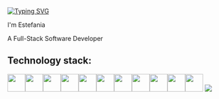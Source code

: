 <div align="left"><a href="https://git.io/typing-svg"><img src="https://readme-typing-svg.herokuapp.com?font=Fira+Code&pause=1000&width=435&lines=Hi+there!" alt="Typing SVG" /></a></div>
<p align="left">I'm Estefania</p>
<p align="left">A Full-Stack Software Developer</p>

<link rel="stylesheet" href="https://cdn.jsdelivr.net/gh/devicons/devicon@{{ latestReleaseTagging }}/devicon.min.css">

<h2 align="left">Technology stack:</h2>

<img width="40" height="40" src="https://cdn.jsdelivr.net/gh/devicons/devicon/icons/html5/html5-original-wordmark.svg" /><img width="40" height="40" src="https://cdn.jsdelivr.net/gh/devicons/devicon/icons/css3/css3-original-wordmark.svg" /><img width="40" height="40" src="https://cdn.jsdelivr.net/gh/devicons/devicon/icons/javascript/javascript-original.svg" /><img width="40" height="40" src="https://cdn.jsdelivr.net/gh/devicons/devicon/icons/react/react-original-wordmark.svg" /><img width="40" height="40" src="https://cdn.jsdelivr.net/gh/devicons/devicon/icons/sequelize/sequelize-original.svg" /><img width="40" height="40" src="https://cdn.jsdelivr.net/gh/devicons/devicon/icons/postgresql/postgresql-original-wordmark.svg" /><img width="40" height="40" src="https://cdn.jsdelivr.net/gh/devicons/devicon/icons/firebase/firebase-plain-wordmark.svg" /><img width="40" height="40" src="https://cdn.jsdelivr.net/gh/devicons/devicon/icons/heroku/heroku-original.svg" /><img width="40" height="40" src="https://cdn.jsdelivr.net/gh/devicons/devicon/icons/jest/jest-plain.svg" /><img width="40" height="40" src="https://cdn.jsdelivr.net/gh/devicons/devicon/icons/redux/redux-original.svg" /><img width="40" height="40" src="https://cdn.jsdelivr.net/gh/devicons/devicon/icons/mongodb/mongodb-original-wordmark.svg" />
<img src="https://cdn.jsdelivr.net/gh/devicons/devicon/icons/bootstrap/bootstrap-original.svg" />
          
          
          
          
          
<!--
**tefi-sosa/tefi-sosa** is a ✨ _special_ ✨ repository because its `README.md` (this file) appears on your GitHub profile.

Here are some ideas to get you started:

- 🔭 I’m currently working on ...
- 🌱 I’m currently learning ...
- 👯 I’m looking to collaborate on ...
- 🤔 I’m looking for help with ...
- 💬 Ask me about ...
- 📫 How to reach me: ...
- 😄 Pronouns: ...
- ⚡ Fun fact: ...
-->
